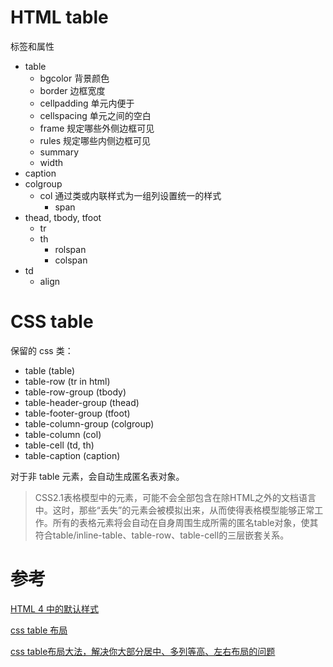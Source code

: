# HTML table
标签和属性
- table
    - bgcolor 背景颜色
    - border 边框宽度
    - cellpadding 单元内便于
    - cellspacing 单元之间的空白
    - frame 规定哪些外侧边框可见
    - rules 规定哪些内侧边框可见
    - summary
    - width
- caption
- colgroup
    - col 通过类或内联样式为一组列设置统一的样式
        - span
- thead, tbody, tfoot
    - tr
    - th
        - rolspan
        - colspan
- td
    - align

# CSS table
保留的 css 类：
- table (table)
- table-row (tr in html)
- table-row-group (tbody)
- table-header-group (thead)
- table-footer-group (tfoot)
- table-column-group (colgroup)
- table-column (col)
- table-cell (td, th)
- table-caption (caption)

对于非 table 元素，会自动生成匿名表对象。
> CSS2.1表格模型中的元素，可能不会全部包含在除HTML之外的文档语言中。这时，那些“丢失”的元素会被模拟出来，从而使得表格模型能够正常工作。所有的表格元素将会自动在自身周围生成所需的匿名table对象，使其符合table/inline-table、table-row、table-cell的三层嵌套关系。

# 参考
[HTML 4 中的默认样式](https://www.w3.org/TR/CSS2/sample.html)

[css table 布局](http://www.css88.com/archives/6308)

[css table布局大法，解决你大部分居中、多列等高、左右布局的问题](https://segmentfault.com/a/1190000007007885)
